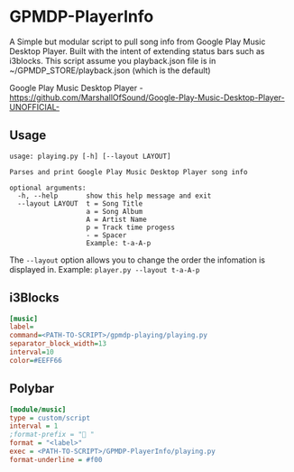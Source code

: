 # GPMDP-PlayerInfo
A Simple but modular script to pull song info from Google Play Music Desktop Player. Built with the intent of extending status bars such as i3blocks. This script assume you playback.json file is in ~/GPMDP_STORE/playback.json (which is the default)

Google Play Music Desktop Player - https://github.com/MarshallOfSound/Google-Play-Music-Desktop-Player-UNOFFICIAL-

## Usage
```
usage: playing.py [-h] [--layout LAYOUT]

Parses and print Google Play Music Desktop Player song info

optional arguments:
  -h, --help       show this help message and exit
  --layout LAYOUT  t = Song Title
                   a = Song Album
                   A = Artist Name
                   p = Track time progess
                   - = Spacer
                   Example: t-a-A-p
```

The `--layout` option allows you to change the order the infomation is displayed in.
Example: `player.py --layout t-a-A-p`

## i3Blocks
```ini
[music]
label=
command=<PATH-TO-SCRIPT>/gpmdp-playing/playing.py
separator_block_width=13
interval=10
color=#EEFF66
```

## Polybar
```ini
[module/music]
type = custom/script
interval = 1
;format-prefix = " "
format = "<label>"
exec = <PATH-TO-SCRIPT>/GPMDP-PlayerInfo/playing.py
format-underline = #f00
```
